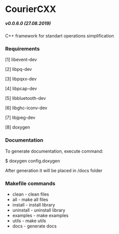 # CourierCXX
##### v0.0.6.0 (27.08.2019)
C++ framework for standart operations simplification

### Requirements
[1] libevent-dev

[2] libpq-dev

[3] libpqxx-dev

[4] libpcap-dev

[5] libbluetooth-dev

[6] libghc-iconv-dev

[7] libjpeg-dev

[8] doxygen

### Documentation
To generate documentation, execute command:

$ doxygen config.doxygen

After generation it will be placed in /docs folder

### Makefile commands
- clean - clean files
- all - make all files
- install - install library
- uninstall - uninstall library
- examples - make examples
- utils - make utils
- docs - generate docs
 
